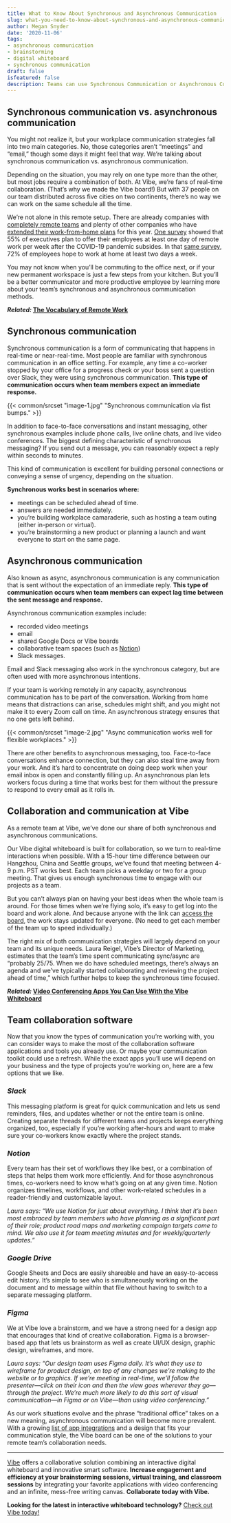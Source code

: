 ```yaml
---
title: What to Know About Synchronous and Asynchronous Communication
slug: what-you-need-to-know-about-synchronous-and-asynchronous-communication
author: Megan Snyder
date: '2020-11-06'
tags:
- asynchronous communication
- brainstorming
- digital whiteboard
- synchronous communication
draft: false
isfeatured: false
description: Teams can use Synchronous Communication or Asynchronous Communication for group collaboration.
---
```


## Synchronous communication vs. asynchronous communication

You might not realize it, but your workplace communication strategies fall into two main categories. No, those categories aren’t “meetings” and “email,” though some days it might feel that way. We’re talking about synchronous communication vs. asynchronous communication.

Depending on the situation, you may rely on one type more than the other, but most jobs require a combination of both. At Vibe, we’re fans of real-time collaboration. (That’s why we made the Vibe board!) But with 37 people on our team distributed across five cities on two continents, there’s no way we can work on the same schedule all the time.

We’re not alone in this remote setup. There are already companies with [completely remote teams](https://www.flexjobs.com/blog/post/25-virtual-companies-that-thrive-on-remote-work-v2/) and plenty of other companies who have [extended their work-from-home plans](https://www.flexjobs.com/blog/post/companies-switching-remote-work-long-term/) for this year. [One survey](https://www.pwc.com/us/en/library/covid-19/us-remote-work-survey.html) showed that 55% of executives plan to offer their employees at least one day of remote work per week after the COVID-19 pandemic subsides. In that [same survey](https://www.pwc.com/us/en/library/covid-19/us-remote-work-survey.html), 72% of employees hope to work at home at least two days a week.

You may not know when you’ll be commuting to the office next, or if your new permanent workspace is just a few steps from your kitchen. But you’ll be a better communicator and more productive employee by learning more about your team’s synchronous and asynchronous communication methods.

***Related:* [The Vocabulary of Remote Work](https://vibe.us/blog/the-vocabulary-of-remote-work/)**

## Synchronous communication

Synchronous communication is a form of communicating that happens in real-time or near-real-time. Most people are familiar with synchronous communication in an office setting. For example, any time a co-worker stopped by your office for a progress check or your boss sent a question over Slack, they were using synchronous communication. **This type of communication occurs when team members expect an immediate response.**

{{< common/srcset "image-1.jpg" "Synchronous communication via fist bumps." >}}

In addition to face-to-face conversations and instant messaging, other synchronous examples include phone calls, live online chats, and live video conferences. The biggest defining characteristic of synchronous messaging? If you send out a message, you can reasonably expect a reply within seconds to minutes.

This kind of communication is excellent for building personal connections or conveying a sense of urgency, depending on the situation.

**Synchronous works best in scenarios where:**


- meetings can be scheduled ahead of time.
- answers are needed immediately.
- you’re building workplace camaraderie, such as hosting a team outing (either in-person or virtual).
- you’re brainstorming a new product or planning a launch and want everyone to start on the same page.

## Asynchronous communication

Also known as async, asynchronous communication is any communication that is sent without the expectation of an immediate reply. **This type of communication occurs when team members can expect lag time between the sent message and response.**

Asynchronous communication examples include:


- recorded video meetings
- email
- shared Google Docs or Vibe boards
- collaborative team spaces (such as [Notion](https://www.notion.so/product))
- Slack messages.

Email and Slack messaging also work in the synchronous category, but are often used with more asynchronous intentions.

If your team is working remotely in any capacity, asynchronous communication has to be part of the conversation. Working from home means that distractions can arise, schedules might shift, and you might not make it to every Zoom call on time. An asynchronous strategy ensures that no one gets left behind.

{{< common/srcset "image-2.jpg" "Async communication works well for flexible workplaces." >}}

There are other benefits to asynchronous messaging, too. Face-to-face conversations enhance connection, but they can also steal time away from your work. And it’s hard to concentrate on doing deep work when your email inbox is open and constantly filling up. An asynchronous plan lets workers focus during a time that works best for them without the pressure to respond to every email as it rolls in.

## Collaboration and communication at Vibe

As a remote team at Vibe, we’ve done our share of both synchronous and asynchronous communications.

Our Vibe digital whiteboard is built for collaboration, so we turn to real-time interactions when possible. With a 15-hour time difference between our Hangzhou, China and Seattle groups, we’ve found that meeting between 4-9 p.m. PST works best. Each team picks a weekday or two for a group meeting. That gives us enough synchronous time to engage with our projects as a team.

But you can’t always plan on having your best ideas when the whole team is around. For those times when we’re flying solo, it’s easy to get log into the board and work alone. And because anyone with the link can [access the board](https://youtu.be/j3fxzVYUCvk), the work stays updated for everyone. (No need to get each member of the team up to speed individually.)

The right mix of both communication strategies will largely depend on your team and its unique needs. Laura Reigel, Vibe’s Director of Marketing, estimates that the team’s time spent communicating sync/async are “probably 25/75. When we do have scheduled meetings, there’s always an agenda and we’ve typically started collaborating and reviewing the project ahead of time,” which further helps to keep the synchronous time focused.

***Related:* [Video Conferencing Apps You Can Use With the Vibe Whiteboard](https://vibe.us/blog/video-conferencing-apps-with-whiteboard/)**

## Team collaboration software

Now that you know the types of communication you’re working with, you can consider ways to make the most of the collaboration software applications and tools you already use. Or maybe your communication toolkit could use a refresh. While the exact apps you’ll use will depend on your business and the type of projects you’re working on, here are a few options that we like.

### *Slack*

This messaging platform is great for quick communication and lets us send reminders, files, and updates whether or not the entire team is online. Creating separate threads for different teams and projects keeps everything organized, too, especially if you’re working after-hours and want to make sure your co-workers know exactly where the project stands.

### *Notion*

Every team has their set of workflows they like best, or a combination of steps that helps them work more efficiently. And for those asynchronous times, co-workers need to know what’s going on at any given time. Notion organizes timelines, workflows, and other work-related schedules in a reader-friendly and customizable layout.

*Laura says: “We use Notion for just about everything. I think that it’s been most embraced by team members who have planning as a significant part of their role; product road maps and marketing campaign targets come to mind. We also use it for team meeting minutes and for weekly/quarterly updates.”*

### *Google Drive*

Google Sheets and Docs are easily shareable and have an easy-to-access edit history. It’s simple to see who is simultaneously working on the document and to message within that file without having to switch to a separate messaging platform.

### *Figma*

We at Vibe love a brainstorm, and we have a strong need for a design app that encourages that kind of creative collaboration. Figma is a browser-based app that lets us brainstorm as well as create UI/UX design, graphic design, wireframes, and more.

*Laura says: “Our design team uses Figma daily. It’s what they use to wireframe for product design, on top of any changes we’re making to the website or to graphics. If we’re meeting in real-time, we’ll follow the presenter—click on their icon and then the view goes wherever they go—through the project. We’re much more likely to do this sort of visual communication—in Figma or on Vibe—than using video conferencing.”*

As our work situations evolve and the phrase “traditional office” takes on a new meaning, asynchronous communication will become more prevalent. With a growing [list of app integrations](https://vibe.us/android-app-store/) and a design that fits your communication style, the Vibe board can be one of the solutions to your remote team’s collaboration needs.



---

[Vibe](https://vibe.us/) offers a collaborative solution combining an interactive digital whiteboard and innovative smart software. **Increase engagement and efficiency at your brainstorming sessions, virtual training, and classroom sessions** by integrating your favorite applications with video conferencing and an infinite, mess-free writing canvas. **Collaborate today with Vibe.**

**Looking for the latest in interactive whiteboard technology?** [Check out Vibe today!](https://vibe.us/order/)

